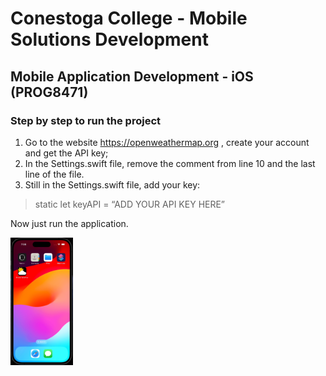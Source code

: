 # Conestoga College - Mobile Solutions Development
## Mobile Application Development - iOS (PROG8471)

### Step by step to run the project

1. Go to the website https://openweathermap.org , create your account and get the API key;
2. In the Settings.swift file, remove the comment from line 10 and the last line of the file.
3. Still in the Settings.swift file, add your key:

> static let keyAPI = “ADD YOUR API KEY HERE”

Now just run the application.

<img src="screenshot.gif" alt="drawing" style="width:100px;"/>
